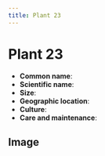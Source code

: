 ```yaml
---
title: Plant 23
---
```

# Plant 23

- **Common name**:
- **Scientific name**:
- **Size**:
- **Geographic location**:
- **Culture**:
- **Care and maintenance**:

## Image

<!-- Add an image of the plant below. For example:
![Plant 23](images/plant-23.jpg)
-->
